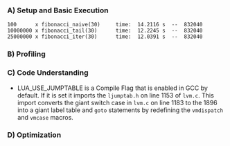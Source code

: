 
### A) Setup and Basic Execution

```
100      x fibonacci_naive(30)     time:  14.2116 s  --  832040
10000000 x fibonacci_tail(30)      time:  12.2245 s  --  832040
25000000 x fibonacci_iter(30)      time:  12.0391 s  --  832040
```

### B) Profiling



### C) Code Understanding

- LUA_USE_JUMPTABLE is a Compile Flag that is enabled in GCC by default.
  If it is set it imports the `ljumptab.h` on line 1153 of `lvm.c`.
  This import converts the giant switch case in `lvm.c` on line 1183 to the 1896 into a giant label table and `goto` statements by redefining the `vmdispatch` and `vmcase` macros.

### D) Optimization
